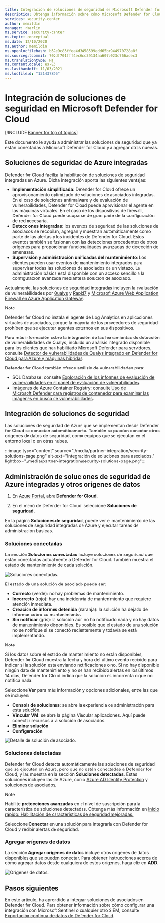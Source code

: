 ```yaml
---
title: Integración de soluciones de seguridad en Microsoft Defender for Cloud | Microsoft Docs
description: Obtenga información sobre cómo Microsoft Defender for Cloud se integra con los asociados para mejorar la seguridad general de los recursos de Azure.
services: security-center
author: memildin
manager: rkarlin
ms.service: security-center
ms.topic: conceptual
ms.date: 12/10/2020
ms.author: memildin
ms.openlocfilehash: b57e9c83ffee4d3458599edd65bc944970728a8f
ms.sourcegitcommit: 702df701fff4ec6cc39134aa607d023c766adec3
ms.translationtype: HT
ms.contentlocale: es-ES
ms.lasthandoff: 11/03/2021
ms.locfileid: "131437816"
---
```

# <a name="integrate-security-solutions-in-microsoft-defender-for-cloud"></a>Integración de soluciones de seguridad en Microsoft Defender for Cloud

[!INCLUDE [Banner for top of topics](./includes/banner.md)]

Este documento le ayuda a administrar las soluciones de seguridad que ya están conectadas a Microsoft Defender for Cloud y a agregar otras nuevas.

## <a name="integrated-azure-security-solutions"></a>Soluciones de seguridad de Azure integradas
Defender for Cloud facilita la habilitación de soluciones de seguridad integradas en Azure. Dicha integración aporta las siguientes ventajas:

- **Implementación simplificada**: Defender for Cloud ofrece un aprovisionamiento optimizado de soluciones de asociados integradas. En el caso de soluciones antimalware y de evaluación de vulnerabilidades, Defender for Cloud puede aprovisionar el agente en las máquinas virtuales. En el caso de los dispositivos de firewall, Defender for Cloud puede ocuparse de gran parte de la configuración de red necesaria.
- **Detecciones integradas**: los eventos de seguridad de las soluciones de asociados se recopilan, agregan y muestran automáticamente como parte de las alertas y los incidentes de Defender for Cloud. Estos eventos también se fusionan con las detecciones procedentes de otros orígenes para proporcionar funcionalidades avanzadas de detección de amenazas.
- **Supervisión y administración unificadas del mantenimiento**: Los clientes pueden usar eventos de mantenimiento integrados para supervisar todas las soluciones de asociados de un vistazo. La administración básica está disponible con un acceso sencillo a la configuración avanzada mediante la solución de asociado.

Actualmente, las soluciones de seguridad integradas incluyen la evaluación de vulnerabilidades por [Qualys](https://www.qualys.com/public-cloud/#azure) y [Rapid7](https://www.rapid7.com/products/insightvm/) y [Microsoft Azure Web Application Firewall en Azure Application Gateway](../web-application-firewall/ag/ag-overview.md).

> [!NOTE]
> Defender for Cloud no instala el agente de Log Analytics en aplicaciones virtuales de asociados, porque la mayoría de los proveedores de seguridad prohíben que se ejecuten agentes externos en sus dispositivos.

Para más información sobre la integración de las herramientas de detección de vulnerabilidades de Qualys, incluido un análisis integrado disponible para los clientes que han habilitado Microsoft Defender para servidores, consulte [Detector de vulnerabilidades de Qualys integrado en Defender for Cloud para Azure y máquinas híbridas](deploy-vulnerability-assessment-vm.md).

Defender for Cloud también ofrece análisis de vulnerabilidades para:

* SQL Database: consulte [Exploración de los informes de evaluación de vulnerabilidades en el panel de evaluación de vulnerabilidades](defender-for-sql-on-machines-vulnerability-assessment.md#explore-vulnerability-assessment-reports).
* Imágenes de Azure Container Registry: consulte [Uso de Microsoft Defender para registros de contenedor para examinar las imágenes en busca de vulnerabilidades](defender-for-container-registries-usage.md).

## <a name="how-security-solutions-are-integrated"></a>Integración de soluciones de seguridad
Las soluciones de seguridad de Azure que se implementan desde Defender for Cloud se conectan automáticamente. También se pueden conectar otros orígenes de datos de seguridad, como equipos que se ejecutan en el entorno local o en otras nubes.

:::image type="content" source="./media/partner-integration/security-solutions-page.png" alt-text="Integración de soluciones para asociados." lightbox="./media/partner-integration/security-solutions-page.png":::

## <a name="manage-integrated-azure-security-solutions-and-other-data-sources"></a>Administración de soluciones de seguridad de Azure integradas y otros orígenes de datos

1. En [Azure Portal](https://azure.microsoft.com/features/azure-portal/), abra **Defender for Cloud**.

1. En el menú de Defender for Cloud, seleccione **Soluciones de seguridad**.

En la página **Soluciones de seguridad**, puede ver el mantenimiento de las soluciones de seguridad integradas de Azure y ejecutar tareas de administración básicas.

### <a name="connected-solutions"></a>Soluciones conectadas

La sección **Soluciones conectadas** incluye soluciones de seguridad que están conectadas actualmente a Defender for Cloud. También muestra el estado de mantenimiento de cada solución.  

![Soluciones conectadas.](./media/partner-integration/connected-solutions.png)

El estado de una solución de asociado puede ser:

* **Correcto** (verde): no hay problemas de mantenimiento.
* **Incorrecto** (rojo): hay una incidencia de mantenimiento que requiere atención inmediata.
* **Creación de informes detenida** (naranja): la solución ha dejado de informar sobre su mantenimiento.
* **Sin notificar** (gris): la solución aún no ha notificado nada y no hay datos de mantenimiento disponibles. Es posible que el estado de una solución no se notifique si se conectó recientemente y todavía se está implementando.

> [!NOTE]
> Si los datos sobre el estado de mantenimiento no están disponibles, Defender for Cloud muestra la fecha y hora del último evento recibido para indicar si la solución está enviando notificaciones o no. Si no hay disponible ningún dato de mantenimiento y no se han recibido alertas en los últimos 14 días, Defender for Cloud indica que la solución es incorrecta o que no notifica nada.
>
>

Seleccione **Ver** para más información y opciones adicionales, entre las que se incluyen:

   - **Consola de soluciones**: se abre la experiencia de administración para esta solución.
   - **Vincular VM**: se abre la página Vincular aplicaciones. Aquí puede conectar recursos a la solución de asociados.
   - **Eliminar solución**
   - **Configuración**

   ![Detalle de solución de asociado.](./media/partner-integration/partner-solutions-detail.png)


### <a name="discovered-solutions"></a>Soluciones detectadas

Defender for Cloud detecta automáticamente las soluciones de seguridad que se ejecutan en Azure, pero que no están conectadas a Defender for Cloud, y las muestra en la sección **Soluciones detectadas**. Estas soluciones incluyen las de Azure, como [Azure AD Identity Protection](../active-directory/identity-protection/overview-identity-protection.md) y soluciones de asociados.

> [!NOTE]
> Habilite **protecciones avanzadas** en el nivel de suscripción para la característica de soluciones detectadas. Obtenga más información en [Inicio rápido: Habilitación de características de seguridad mejoradas.](enable-enhanced-security.md)

Seleccione **Conectar** en una solución para integrarla con Defender for Cloud y recibir alertas de seguridad.

### <a name="add-data-sources"></a>Agregar orígenes de datos

La sección **Agregar orígenes de datos** incluye otros orígenes de datos disponibles que se pueden conectar. Para obtener instrucciones acerca de cómo agregar datos desde cualquiera de estos orígenes, haga clic en **ADD**.

![Orígenes de datos.](./media/partner-integration/add-data-sources.png)



## <a name="next-steps"></a>Pasos siguientes

En este artículo, ha aprendido a integrar soluciones de asociados en Defender for Cloud. Para obtener información sobre cómo configurar una integración con Microsoft Sentinel o cualquier otro SIEM, consulte [Exportación continua de datos de Defender for Cloud](continuous-export.md).